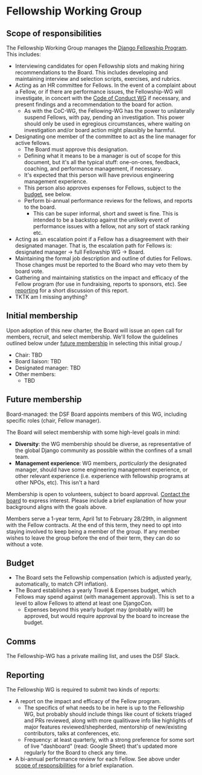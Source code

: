# Fellowship Working Group

## Scope of responsibilities

The Fellowship Working Group manages the [Django Fellowship Program](https://www.djangoproject.com/fundraising/#fellowship-program). This includes:

- Interviewing candidates for open Fellowship slots and making hiring recommendations to the Board. This includes developing and maintaining interview and selection scripts, exercises, and rubrics.
- Acting as an HR committee for Fellows. In the event of a complaint about a Fellow, or if there are performance issues, the Fellowship-WG will investigate, in concert with the [Code of Conduct WG](code-of-conduct.md) if necessary, and present findings and a recommendation to the board for action.
  - As with the CoC-WG, the Fellowing-WG has the power to unilaterally suspend Fellows, with pay, pending an investigation. This power should only be used in egregious circumstances, where waiting on investigation and/or board action might plausibly be harmful.
- Designating one member of the committee to act as the line manager for active fellows.
  - The Board must approve this designation.
  - Defining what it means to be a manager is out of scope for this document, but it's all the typical stuff: one-on-ones, feedback, coaching, and performance management, if necessary.
  - It's expected that this person will have previous engineering management experience.
  - This person also approves expenses for Fellows, subject to the [budget](#budget), see below.
  - Perform bi-annual performance reviews for the fellows, and reports to the board.
    - This can be super informal, short and sweet is fine. This is intended to be a backstop against the unlikely event of performance issues with a fellow, not any sort of stack ranking etc.
- Acting as an escalation point if a Fellow has a disagreement with their designated manager. That is, the escalation path for Fellows is: designated manager -> full Fellowship WG -> Board.
- Maintaining the formal job description and outline of duties for Fellows. Those changes must be reported to the Board who may veto them by board vote.
- Gathering and maintaining statistics on the impact and efficacy of the Fellow program (for use in fundraising, reports to sponsors, etc). See [reporting](#reporting) for a short discussion of this report.
- TKTK am I missing anything?

## Initial membership

Upon adoption of this new charter, the Board will issue an open call for members, recruit, and select membership. We'll follow the guidelines outlined below under [future membership](#future-membership) in selecting this initial group./

- Chair: TBD
- Board liaison: TBD
- Designated manager: TBD
- Other members:
  - TBD

## Future membership

Board-managed: the DSF Board appoints members of this WG, including specific roles (chair, Fellow manager).

The Board will select membership with some high-level goals in mind:

- **Diversity**: the WG membership should be diverse, as representative of the global Django community as possible within the confines of a small team.
- **Management experience**: WG members, _particularly_ the designated manager, should have some engineering management experience, or other relevant experience (i.e. experience with fellowship programs at other NPOs, etc). This isn't a hard

Membership is open to volunteers, subject to board approval. [Contact the board](https://www.djangoproject.com/contact/foundation/) to express interest. Please include a brief explanation of how your background aligns with the goals above.

Members serve a 1-year term, April 1st to February 28/29th, in alignment with the Fellow contracts. At the end of this term, they need to opt into staying involved to keep being
a member of the group. If any member wishes to leave the group before the end of their term, they can do so without a vote.

## Budget

- The Board sets the Fellowship compensation (which is adjusted yearly, automatically, to match CPI inflation).
- The Board establishes a yearly Travel & Expenses budget, which Fellows may spend against (with management approval). This is set to a level to allow Fellows to attend at least one DjangoCon.
  - Expenses beyond this yearly budget may (probably will!) be approved, but would require approval by the board to increase the budget.

## Comms

The Fellowship-WG has a private mailing list, and uses the DSF Slack.

## Reporting

The Fellowship WG is required to submit two kinds of reports:

- A report on the impact and efficacy of the Fellow program.
  - The specifics of what needs to be in here is up to the Fellowship WG, but probably should include things like count of tickets triaged and PRs reviewed, along with more qualitivave info like highlights of major features reviewed/shepherded, mentorship of new/existing contributors, talks at conferences, etc.
  - Frequency: at least quarterly, with a strong preference for some sort of live "dashboard" (read: Google Sheet) that's updated more regularly for the Board to check any time.
- A bi-annual performance review for each Fellow. See above under [scope of responsibilities](#scope-of-responsibilities) for a brief explanation.
